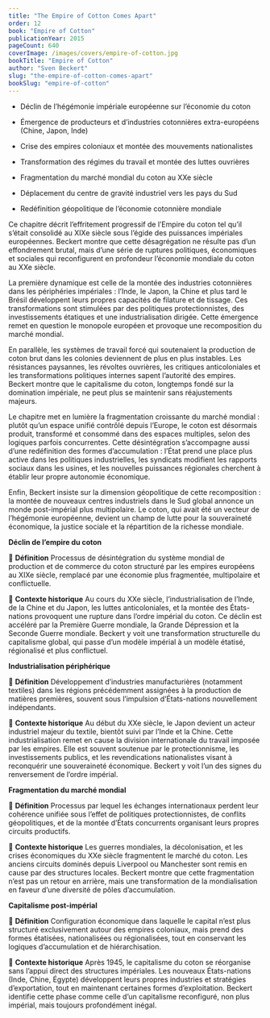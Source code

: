 ```yaml
---
title: "The Empire of Cotton Comes Apart"
order: 12
book: "Empire of Cotton"
publicationYear: 2015
pageCount: 640
coverImage: /images/covers/empire-of-cotton.jpg
bookTitle: "Empire of Cotton"
author: "Sven Beckert"
slug: "the-empire-of-cotton-comes-apart"
bookSlug: "empire-of-cotton"
---
```


<!--themes:start-->
- Déclin de l’hégémonie impériale européenne sur l’économie du coton

- Émergence de producteurs et d’industries cotonnières extra-européens (Chine, Japon, Inde)

- Crise des empires coloniaux et montée des mouvements nationalistes

- Transformation des régimes du travail et montée des luttes ouvrières

- Fragmentation du marché mondial du coton au XXe siècle

- Déplacement du centre de gravité industriel vers les pays du Sud

- Redéfinition géopolitique de l’économie cotonnière mondiale
<!--themes:end-->

<!--summary:start-->
Ce chapitre décrit l’effritement progressif de l’Empire du coton tel qu’il s’était consolidé au XIXe siècle sous l’égide des puissances impériales européennes. Beckert montre que cette désagrégation ne résulte pas d’un effondrement brutal, mais d’une série de ruptures politiques, économiques et sociales qui reconfigurent en profondeur l’économie mondiale du coton au XXe siècle.

La première dynamique est celle de la montée des industries cotonnières dans les périphéries impériales : l’Inde, le Japon, la Chine et plus tard le Brésil développent leurs propres capacités de filature et de tissage. Ces transformations sont stimulées par des politiques protectionnistes, des investissements étatiques et une industrialisation dirigée. Cette émergence remet en question le monopole européen et provoque une recomposition du marché mondial.

En parallèle, les systèmes de travail forcé qui soutenaient la production de coton brut dans les colonies deviennent de plus en plus instables. Les résistances paysannes, les révoltes ouvrières, les critiques anticoloniales et les transformations politiques internes sapent l’autorité des empires. Beckert montre que le capitalisme du coton, longtemps fondé sur la domination impériale, ne peut plus se maintenir sans réajustements majeurs.

Le chapitre met en lumière la fragmentation croissante du marché mondial : plutôt qu’un espace unifié contrôlé depuis l’Europe, le coton est désormais produit, transformé et consommé dans des espaces multiples, selon des logiques parfois concurrentes. Cette désintégration s’accompagne aussi d’une redéfinition des formes d’accumulation : l’État prend une place plus active dans les politiques industrielles, les syndicats modifient les rapports sociaux dans les usines, et les nouvelles puissances régionales cherchent à établir leur propre autonomie économique.

Enfin, Beckert insiste sur la dimension géopolitique de cette recomposition : la montée de nouveaux centres industriels dans le Sud global annonce un monde post-impérial plus multipolaire. Le coton, qui avait été un vecteur de l’hégémonie européenne, devient un champ de lutte pour la souveraineté économique, la justice sociale et la répartition de la richesse mondiale.
<!--summary:end-->

<!--concepts:start-->
**Déclin de l’empire du coton**

🔹 **Définition**
Processus de désintégration du système mondial de production et de commerce du coton structuré par les empires européens au XIXe siècle, remplacé par une économie plus fragmentée, multipolaire et conflictuelle.

🔹 **Contexte historique**
Au cours du XXe siècle, l’industrialisation de l’Inde, de la Chine et du Japon, les luttes anticoloniales, et la montée des États-nations provoquent une rupture dans l’ordre impérial du coton. Ce déclin est accéléré par la Première Guerre mondiale, la Grande Dépression et la Seconde Guerre mondiale. Beckert y voit une transformation structurelle du capitalisme global, qui passe d’un modèle impérial à un modèle étatisé, régionalisé et plus conflictuel.

**Industrialisation périphérique**

🔹 **Définition**
Développement d’industries manufacturières (notamment textiles) dans les régions précédemment assignées à la production de matières premières, souvent sous l’impulsion d’États-nations nouvellement indépendants.

🔹 **Contexte historique**
Au début du XXe siècle, le Japon devient un acteur industriel majeur du textile, bientôt suivi par l’Inde et la Chine. Cette industrialisation remet en cause la division internationale du travail imposée par les empires. Elle est souvent soutenue par le protectionnisme, les investissements publics, et les revendications nationalistes visant à reconquérir une souveraineté économique. Beckert y voit l’un des signes du renversement de l’ordre impérial.

**Fragmentation du marché mondial**

🔹 **Définition**
Processus par lequel les échanges internationaux perdent leur cohérence unifiée sous l’effet de politiques protectionnistes, de conflits géopolitiques, et de la montée d’États concurrents organisant leurs propres circuits productifs.

🔹 **Contexte historique**
Les guerres mondiales, la décolonisation, et les crises économiques du XXe siècle fragmentent le marché du coton. Les anciens circuits dominés depuis Liverpool ou Manchester sont remis en cause par des structures locales. Beckert montre que cette fragmentation n’est pas un retour en arrière, mais une transformation de la mondialisation en faveur d’une diversité de pôles d’accumulation.

**Capitalisme post-impérial**

🔹 **Définition**
Configuration économique dans laquelle le capital n’est plus structuré exclusivement autour des empires coloniaux, mais prend des formes étatisées, nationalisées ou régionalisées, tout en conservant les logiques d’accumulation et de hiérarchisation.

🔹 **Contexte historique**
Après 1945, le capitalisme du coton se réorganise sans l’appui direct des structures impériales. Les nouveaux États-nations (Inde, Chine, Égypte) développent leurs propres industries et stratégies d’exportation, tout en maintenant certaines formes d’exploitation. Beckert identifie cette phase comme celle d’un capitalisme reconfiguré, non plus impérial, mais toujours profondément inégal.
<!--concepts:end-->